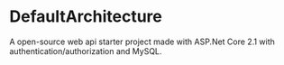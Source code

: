 # DefaultArchitecture

A open-source web api starter project made with ASP.Net Core 2.1 with authentication/authorization and MySQL.
